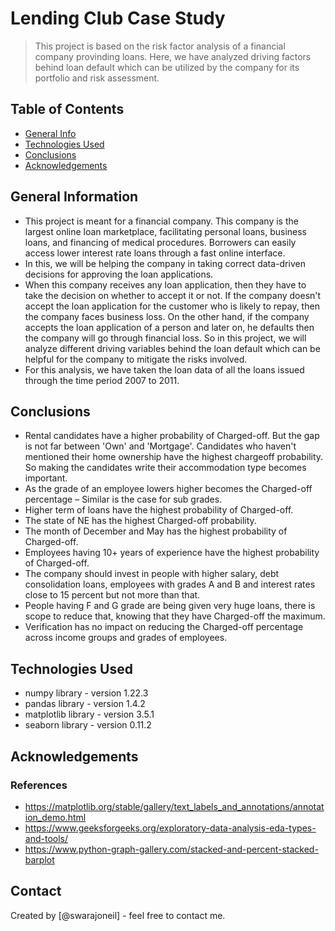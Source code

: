 # Lending Club Case Study
> This project is based on the risk factor analysis of a financial company provinding loans. Here, we have analyzed driving factors behind loan default which can be utilized by the company for its portfolio and risk assessment.


## Table of Contents
* [General Info](#general-information)
* [Technologies Used](#technologies-used)
* [Conclusions](#conclusions)
* [Acknowledgements](#acknowledgements)

<!-- You can include any other section that is pertinent to your problem -->

## General Information
- This project is meant for a financial company. This company is the largest online loan marketplace, facilitating personal loans, business loans, and financing of medical procedures. Borrowers can easily access lower interest rate loans through a fast online interface. 
- In this, we will be helping the company in taking correct data-driven decisions for approving the loan applications.
- When this company receives any loan application, then they have to take the decision on whether to accept it or not. If the company doesn't accept the loan application for the customer who is likely to repay, then the company faces business loss. On the other hand, if the company accepts the loan application of a person and later on, he defaults then the company will go through financial loss. So in this project, we will analyze different driving variables behind the loan default which can be helpful for the company to mitigate the risks involved.
- For this analysis, we have taken the loan data of all the loans issued through the time period 2007 to 2011.

<!-- You don't have to answer all the questions - just the ones relevant to your project. -->

## Conclusions
- Rental candidates have a higher probability of Charged-off. But the gap is not far between 'Own' and 'Mortgage'. Candidates who haven't mentioned their home ownership have the highest chargeoff probability. So making the candidates write their accommodation type becomes important.
- As the grade of an employee lowers higher becomes the Charged-off percentage – Similar is the case for sub grades.
- Higher term of loans have the highest probability of Charged-off.
- The state of NE has the highest Charged-off probability.
- The month of December and May has the highest probability of Charged-off.
- Employees having 10+ years of experience have the highest probability of Charged-off.
- The company should invest in people with higher salary, debt consolidation loans, employees with grades A and B and interest rates close to 15 percent but not more than that.
- People having F and G grade are being given very huge loans, there is scope to reduce that, knowing that they have Charged-off the maximum.
- Verification has no impact on reducing the Charged-off percentage across income groups and grades of employees.






<!-- You don't have to answer all the questions - just the ones relevant to your project. -->


## Technologies Used
- numpy library - version 1.22.3
- pandas library - version 1.4.2
- matplotlib library - version 3.5.1
- seaborn library - version 0.11.2

<!-- As the libraries versions keep on changing, it is recommended to mention the version of library used in this project -->

## Acknowledgements
### References
- https://matplotlib.org/stable/gallery/text_labels_and_annotations/annotation_demo.html
- https://www.geeksforgeeks.org/exploratory-data-analysis-eda-types-and-tools/
- https://www.python-graph-gallery.com/stacked-and-percent-stacked-barplot


## Contact
Created by [@swarajoneil] - feel free to contact me.


<!-- Optional -->
<!-- ## License -->
<!-- This project is open source and available under the [... License](). -->

<!-- You don't have to include all sections - just the one's relevant to your project -->
